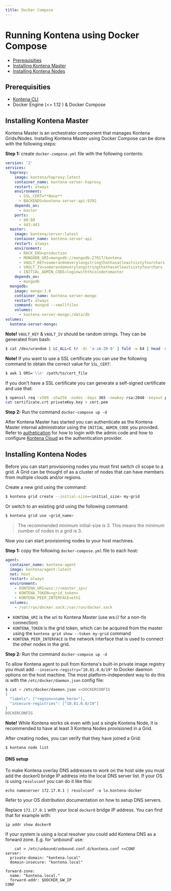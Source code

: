 ```yaml
---
title: Docker Compose
---
```


# Running Kontena using Docker Compose

- [Prerequisities](docker-compose#prerequisities)
- [Installing Kontena Master](docker-compose#installing-kontena-master)
- [Installing Kontena Nodes](docker-compose#installing-kontena-nodes)

## Prerequisities

- [Kontena CLI](cli)
- Docker Engine (<= 1.12 ) & Docker Compose

## Installing Kontena Master

Kontena Master is an orchestrator component that manages Kontena Grids/Nodes. Installing Kontena Master using Docker Compose can be done with the following steps:

**Step 1:** create `docker-compose.yml` file with the following contents:

```yml
version: '2'
services:
  haproxy:
    image: kontena/haproxy:latest
    container_name: kontena-server-haproxy
    restart: always
    environment:
      - SSL_CERT=**None**
      - BACKENDS=kontena-server-api:9292
    depends_on:
      - master
    ports:
      - 80:80
      - 443:443    
  master:
    image: kontena/server:latest
    container_name: kontena-server-api
    restart: always
    environment:
      - RACK_ENV=production
      - MONGODB_URI=mongodb://mongodb:27017/kontena
      - VAULT_KEY=somerandomverylongstringthathasatleastsixtyfourchars
      - VAULT_IV=somerandomverylongstringthathasatleastsixtyfourchars
      - INITIAL_ADMIN_CODE=loginwiththiscodetomaster
    depends_on:
      - mongodb
  mongodb:
    image: mongo:3.0
    container_name: kontena-server-mongo
    restart: always
    command: mongod --smallfiles
    volumes:
      - kontena-server-mongo:/data/db    
volumes:
  kontena-server-mongo:
```

**Note!** `VAULT_KEY` & `VAULT_IV` should be random strings. They can be generated from bash:

```sh
$ cat /dev/urandom | LC_ALL=C tr -dc 'a-zA-Z0-9' | fold -w 64 | head -n 1
```

**Note!** If you want to use a SSL certificate you can use the following command to obtain the correct value for `SSL_CERT`:
```sh
$ awk 1 ORS='\\n' /path/to/cert_file
```

If you don't have a SSL certificate you can generate a self-signed certificate and use that:
```sh
$ openssl req -x509 -sha256 -nodes -days 365 -newkey rsa:2048 -keyout privateKey.key -out certificate.crt
cat certificate.crt privateKey.key > cert.pem
```

**Step 2:** Run the command `docker-compose up -d`

After Kontena Master has started you can authenticate as the Kontena Master internal administrator using the `INITIAL_ADMIN_CODE` you provided. Refer to [authetication](../../using-kontena/authentication.md) for how to login with the admin code and how to configure [Kontena Cloud](https://cloud.kontena.io) as the authentication provider.

## Installing Kontena Nodes

Before you can start provisioning nodes you must first switch cli scope to a grid. A Grid can be thought of as a cluster of nodes that can have members from multiple clouds and/or regions.

Create a new grid using the command:

```sh
$ kontena grid create --initial-size=<initial_size> my-grid
```

Or switch to an existing grid using the following command:

```sh
$ kontena grid use <grid_name>
```

> The recommended minimum initial-size is 3. This means the minimum number of nodes in a grid is 3.

Now you can start provisioning nodes to your host machines.

**Step 1:** copy the following `docker-compose.yml` file to each host:

```yml
agent:
  container_name: kontena-agent
  image: kontena/agent:latest
  net: host
  restart: always
  environment:
    - KONTENA_URI=wss://<master_ip>/
    - KONTENA_TOKEN=<grid_token>
    - KONTENA_PEER_INTERFACE=eth1
  volumes:
    - /var/run/docker.sock:/var/run/docker.sock
```

- `KONTENA_URI` is the uri to Kontena Master (use ws:// for a non-tls connection)
- `KONTENA_TOKEN` is the grid token, which can be acquired from the master using the `kontena grid show --token my-grid` command
- `KONTENA_PEER_INTERFACE` is the network interface that is used to connect the other nodes in the grid.

**Step 2:** Run the command `docker-compose up -d`

To allow Kontena agent to pull from Kontena's built-in private image registry you must add `--insecure-registry="10.81.0.0/19"` to Docker daemon options on the host machine. The most platform-independent way to do this is with the `/etc/docker/daemon.json` config file:

```sh
$ cat > /etc/docker/daemon.json <<DOCKERCONFIG
{
  "labels": ["region=<name_here>"],
  "insecure-registries": ["10.81.0.0/19"]
}
DOCKERCONFIG
```

**Note!** While Kontena works ok even with just a single Kontena Node, it is recommended to have at least 3 Kontena Nodes provisioned in a Grid.

After creating nodes, you can verify that they have joined a Grid:

```sh
$ kontena node list
```

#### DNS setup

To make Kontena overlay DNS addresses to work on the host side you must add the docker0 bridge IP address into the local DNS server list. If your OS is using `resolvconf` you can do it like this:
```
echo nameserver 172.17.0.1 | resolvconf -a lo.kontena-docker
```
Refer to your OS distribution documentation on how to setup DNS servers.

Replace `172.17.0.1` with your local `docker0` bridge IP address. You can find that for example with:
```
ip addr show docker0
```

If your system is using a local resolver you could add Kontena DNS as a forward zone.  E.g. for 'unbound' use:
```
    cat > /etc/unbound/unbound.conf.d/kontena.conf <<CONF
server:
  private-domain: "kontena.local"
  domain-insecure: "kontena.local"

forward-zone:
  name: "kontena.local."
  forward-addr: $DOCKER_GW_IP
CONF
```
